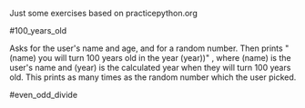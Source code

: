 Just some exercises based on practicepython.org

#100_years_old

Asks for the user's name and age, and for a random number.
Then prints "(name) you will turn 100 years old in the year (year))" ,
where (name) is the user's name and (year) is the calculated year when they will turn 100 years old.
This prints as many times as the random number which the user picked.


#even_odd_divide
